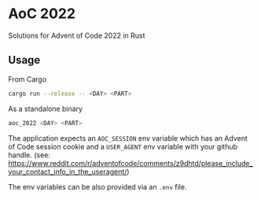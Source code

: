 # AoC 2022

Solutions for Advent of Code 2022 in Rust

## Usage

From Cargo

```sh
cargo run --release -- <DAY> <PART>
```

As a standalone binary

```sh
aoc_2022 <DAY> <PART>
```

The application expects an `AOC_SESSION` env variable which has an Advent of Code session cookie
and a `USER_AGENT` env variable with your github handle. (see: <https://www.reddit.com/r/adventofcode/comments/z9dhtd/please_include_your_contact_info_in_the_useragent/>)

The env variables can be also provided via an `.env` file.
